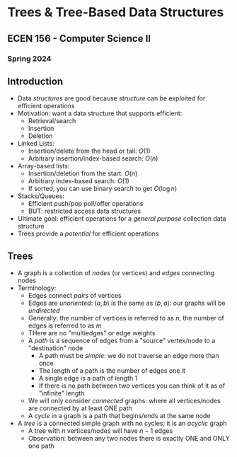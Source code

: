 
# Trees & Tree-Based Data Structures
## ECEN 156 - Computer Science II
### Spring 2024

## Introduction

* Data *structures* are good because *structure* can be exploited for efficient operations
* Motivation: want a data structure that supports efficient:
  * Retrieval/search
  * Insertion
  * Deletion
* Linked Lists:
  * Insertion/delete from the head or tail: $O(1)$
  * Arbitrary insertion/index-based search: $O(n)$
* Array-based lists:
  * Insertion/deletion from the start: $O(n)$
  * Arbitrary index-based search: $O(1)$
  * If sorted, you can use binary search to get $O(\log{n})$
* Stacks/Queues:
  * Efficient push/pop poll/offer operations
  * BUT: restricted access data structures
* Ultimate goal: efficient operations for a *general purpose* collection data structure
* Trees provide a *potential* for efficient operations

## Trees

* A graph is a collection of *nodes* (or vertices) and *edges* connecting nodes
* Terminology:
  * Edges connect *pairs* of vertices
  * Edges are *unoriented*: $(a, b)$ is the same as $(b,a)$: our graphs will be *undirected*
  * Generally: the number of vertices is referred to as $n$, the number of edges is referred to as $m$
  * THere are no "multiedges" or edge weights
  * A *path* is a sequence of edges from a "source" vertex/node to a "destination" node
    * A path must be *simple*: we do not traverse an edge more than once
    * The length of a path is the number of edges one it
    * A single edge is a path of length 1
    * If there is no path between two vertices you can think of it as of "infinite" length
  * We will only consider *connected* graphs: where all vertices/nodes are connected by at least ONE path
  * A *cycle* in a graph is a path that begins/ends at the same node
* A *tree* is a connected simple graph with no cycles; it is an *acyclic* graph
  * A tree with $n$ vertices/nodes will have $n-1$ edges
  * Observation: between any two nodes there is exactly ONE and ONLY one path


```text









```
